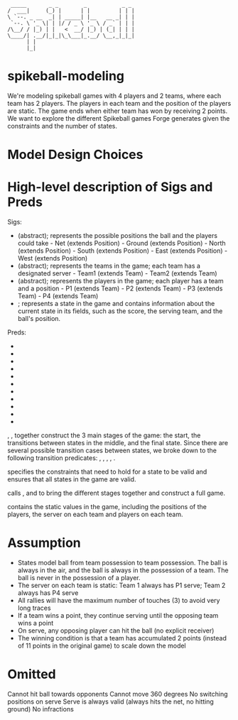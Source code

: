 ```
 _____       _ _        _           _ _ 
/  ___|     (_) |      | |         | | |
\ `--. _ __  _| | _____| |__   __ _| | |
 `--. \ '_ \| | |/ / _ \ '_ \ / _` | | |
/\__/ / |_) | |   <  __/ |_) | (_| | | |
\____/| .__/|_|_|\_\___|_.__/ \__,_|_|_|
      | |                               
      |_|    
```                           

# spikeball-modeling
We're modeling spikeball games with 4 players and 2 teams, where each team has 2 players. The players in each team and the position of the players are static. The game ends when either team has won by receiving 2 points.
We want to explore the different Spikeball games Forge generates given the constraints and the number
of states.

# Model Design Choices 


# High-level description of Sigs and Preds
Sigs:
- <Position> (abstract); represents the possible positions the ball and the players could take
      - Net (extends Position)
      - Ground (extends Position)
      - North (extends Position)
      - South (extends Position)
      - East (extends Position)
      - West (extends Position)
- <Team> (abstract); represents the teams in the game; each team has a designated server
      - Team1 (extends Team)
      - Team2 (extends Team)
- <Player> (abstract); represents the players in the game; each player has a team and a position
      - P1 (extends Team)
      - P2 (extends Team)
      - P3 (extends Team)
      - P4 (extends Team)
- <SBState>; represents a state in the game and contains information about the current state in its fields,
such as the score, the serving team, and the ball's position.

Preds:
- <SBinitState>
- <SBValidStates>
- <SBfinalState>
- <SBvalidTransition>
- <serveTransition>
- <SBnetTransition>
- <SBgroundTransition>
- <SBrallyTransition>
- <SBfoulTransition>
- <TransitionStates>
- <SBSetup>

<SBinitState>, <SBfinalState>, <SBvalidTransition> together construct the 3 main stages of the game: the start, the transitions between states in the middle, and the final state.
Since there are several possible transition cases between states, we broke <SBvalidTransition> down to
the following transition predicates: <serveTransition>, <SBnetTransition>, <SBgroundTransition>, <SBrallyTransition>, <SBfoulTransition>. 

<SBValidStates> specifies the constraints that need to hold for a state to be valid and ensures that all states in the game are valid.

<TransitionStates> calls <SBinitState>, <SBfinalState> and <SBvalidTransition> to bring the different stages together and construct a full game.

<SBSetup> contains the static values in the game, including the positions of the players, the server on each team and players on each team.

# Assumption
- States model ball from team possession to team possession.  The ball is always in the air, and the ball is always in the possession of a team.  The ball is never in the possession of a player.
- The server on each team is static: Team 1 always has P1 serve; Team 2 always has P4 serve
- All rallies will have the maximum number of touches (3) to avoid very long traces
- If a team wins a point, they continue serving until the opposing team wins a point
- On serve, any opposing player can hit the ball (no explicit receiver)
- The winning condition is that a team has accumulated 2 points (instead of 11 points in the original game) to scale down the model

# Omitted
Cannot hit ball towards opponents
Cannot move 360 degrees
No switching positions on serve
Serve is always valid (always hits the net, no hitting ground)
No infractions

